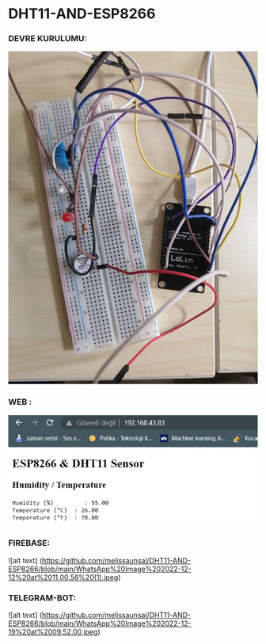 # DHT11-AND-ESP8266
### DEVRE KURULUMU:
![alt text](https://github.com/melissaunsal/DHT11-AND-ESP8266/blob/main/WhatsApp%20Image%202022-12-12%20at%2012.32.11.jpeg)


### WEB :
![alt text](https://github.com/melissaunsal/DHT11-AND-ESP8266/blob/main/WhatsApp%20Image%202022-12-12%20at%2011.00.56.jpeg)

### FIREBASE:
  ![alt text] (https://github.com/melissaunsal/DHT11-AND-ESP8266/blob/main/WhatsApp%20Image%202022-12-12%20at%2011.00.56%20(1).jpeg)

### TELEGRAM-BOT:
  ![alt text] (https://github.com/melissaunsal/DHT11-AND-ESP8266/blob/main/WhatsApp%20Image%202022-12-19%20at%2009.52.00.jpeg)


